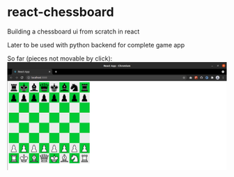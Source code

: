 # react-chessboard

Building a chessboard ui from scratch in react

Later to be used with python backend for complete game app

So far (pieces not movable by click):  
![screenshot](screenshot.png)